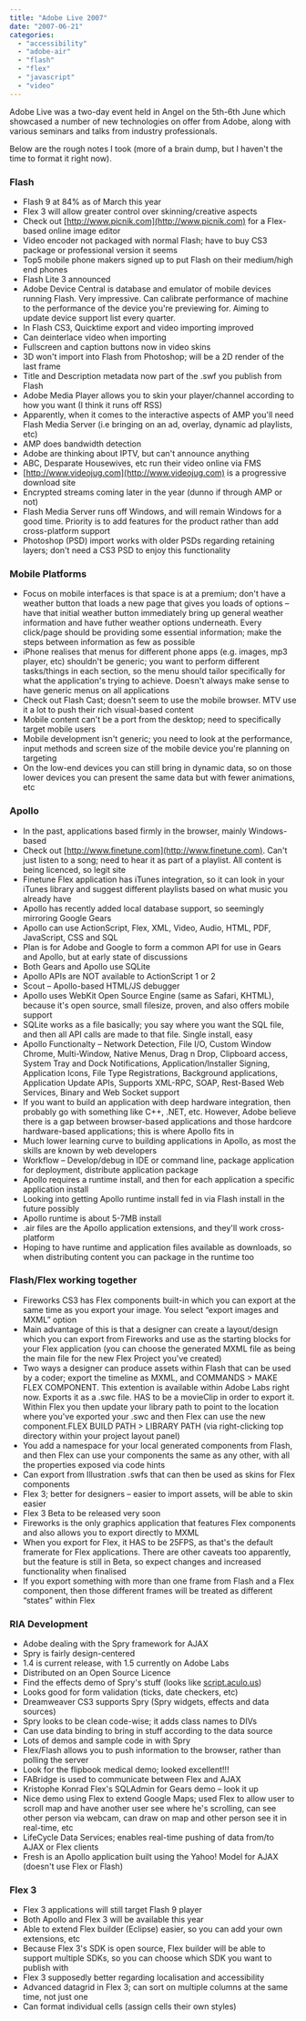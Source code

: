 ```yaml
---
title: "Adobe Live 2007"
date: "2007-06-21"
categories: 
  - "accessibility"
  - "adobe-air"
  - "flash"
  - "flex"
  - "javascript"
  - "video"
---
```


Adobe Live was a two-day event held in Angel on the 5th-6th June which showcased a number of new technologies on offer from Adobe, along with various seminars and talks from industry professionals.

Below are the rough notes I took (more of a brain dump, but I haven't the time to format it right now).

### Flash

- Flash 9 at 84% as of March this year
- Flex 3 will allow greater control over skinning/creative aspects
- Check out [http://www.picnik.com](http://www.picnik.com) for a Flex-based online image editor
- Video encoder not packaged with normal Flash; have to buy CS3 package or professional version it seems
- Top5 mobile phone makers signed up to put Flash on their medium/high end phones
- Flash Lite 3 announced
- Adobe Device Central is database and emulator of mobile devices running Flash. Very impressive. Can calibrate performance of machine to the performance of the device you're previewing for. Aiming to update device support list every quarter.
- In Flash CS3, Quicktime export and video importing improved
- Can deinterlace video when importing
- Fullscreen and caption buttons now in video skins
- 3D won't import into Flash from Photoshop; will be a 2D render of the last frame
- Title and Description metadata now part of the .swf you publish from Flash
- Adobe Media Player allows you to skin your player/channel according to how you want (I think it runs off RSS)
- Apparently, when it comes to the interactive aspects of AMP you'll need Flash Media Server (i.e bringing on an ad, overlay, dynamic ad playlists, etc)
- AMP does bandwidth detection
- Adobe are thinking about IPTV, but can't announce anything
- ABC, Desparate Housewives, etc run their video online via FMS
- [http://www.videojug.com](http://www.videojug.com) is a progressive download site
- Encrypted streams coming later in the year (dunno if through AMP or not)
- Flash Media Server runs off Windows, and will remain Windows for a good time. Priority is to add features for the product rather than add cross-platform support
- Photoshop (PSD) import works with older PSDs regarding retaining layers; don't need a CS3 PSD to enjoy this functionality

### Mobile Platforms

- Focus on mobile interfaces is that space is at a premium; don't have a weather button that loads a new page that gives you loads of options – have that initial weather button immediately bring up general weather information and have futher weather options underneath. Every click/page should be providing some essential information; make the steps between information as few as possible
- iPhone realises that menus for different phone apps (e.g. images, mp3 player, etc) shouldn't be generic; you want to perform different tasks/things in each section, so the menu should tailor specifically for what the application's trying to achieve. Doesn't always make sense to have generic menus on all applications
- Check out Flash Cast; doesn't seem to use the mobile browser. MTV use it a lot to push their rich visual-based content
- Mobile content can't be a port from the desktop; need to specifically target mobile users
- Mobile development isn't generic; you need to look at the performance, input methods and screen size of the mobile device you're planning on targeting
- On the low-end devices you can still bring in dynamic data, so on those lower devices you can present the same data but with fewer animations, etc

### Apollo

- In the past, applications based firmly in the browser, mainly Windows-based
- Check out [http://www.finetune.com](http://www.finetune.com). Can't just listen to a song; need to hear it as part of a playlist. All content is being licenced, so legit site
- Finetune Flex application has iTunes integration, so it can look in your iTunes library and suggest different playlists based on what music you already have
- Apollo has recently added local database support, so seemingly mirroring Google Gears
- Apollo can use ActionScript, Flex, XML, Video, Audio, HTML, PDF, JavaScript, CSS and SQL
- Plan is for Adobe and Google to form a common API for use in Gears and Apollo, but at early state of discussions
- Both Gears and Apollo use SQLite
- Apollo APIs are NOT available to ActionScript 1 or 2
- Scout – Apollo-based HTML/JS debugger
- Apollo uses WebKit Open Source Engine (same as Safari, KHTML), because it's open source, small filesize, proven, and also offers mobile support
- SQLite works as a file basically; you say where you want the SQL file, and then all API calls are made to that file. Single install, easy
- Apollo Functionalty – Network Detection, File I/O, Custom Window Chrome, Multi-Window, Native Menus, Drag n Drop, Clipboard access, System Tray and Dock Notifications, Application/Installer Signing, Application Icons, File Type Registrations, Background applications, Application Update APIs, Supports XML-RPC, SOAP, Rest-Based Web Services, Binary and Web Socket support
- If you want to build an application with deep hardware integration, then probably go with something like C++, .NET, etc. However, Adobe believe there is a gap between browser-based applications and those hardcore hardware-based applications; this is where Apollo fits in
- Much lower learning curve to building applications in Apollo, as most the skills are known by web developers
- Workflow – Develop/debug in IDE or command line, package application for deployment, distribute application package
- Apollo requires a runtime install, and then for each application a specific application install
- Looking into getting Apollo runtime install fed in via Flash install in the future possibly
- Apollo runtime is about 5-7MB install
- .air files are the Apollo application extensions, and they'll work cross-platform
- Hoping to have runtime and application files available as downloads, so when distributing content you can package in the runtime too

### Flash/Flex working together

- Fireworks CS3 has Flex components built-in which you can export at the same time as you export your image. You select “export images and MXML” option
- Main advantage of this is that a designer can create a layout/design which you can export from Fireworks and use as the starting blocks for your Flex application (you can choose the generated MXML file as being the main file for the new Flex Project you've created)
- Two ways a designer can produce assets within Flash that can be used by a coder; export the timeline as MXML, and COMMANDS > MAKE FLEX COMPONENT. This extention is available within Adobe Labs right now. Exports it as a .swc file. HAS to be a movieClip in order to export it. Within Flex you then update your library path to point to the location where you've exported your .swc and then Flex can use the new component.FLEX BUILD PATH > LIBRARY PATH (via right-clicking top directory within your project layout panel)
- You add a namespace for your local generated components from Flash, and then Flex can use your components the same as any other, with all the properties exposed via code hints
- Can export from Illustration .swfs that can then be used as skins for Flex components
- Flex 3; better for designers – easier to import assets, will be able to skin easier
- Flex 3 Beta to be released very soon
- Fireworks is the only graphics application that features Flex components and also allows you to export directly to MXML
- When you export for Flex, it HAS to be 25FPS, as that's the default framerate for Flex applications. There are other caveats too apparently, but the feature is still in Beta, so expect changes and increased functionality when finalised
- If you export something with more than one frame from Flash and a Flex component, then those different frames will be treated as different “states” within Flex

### RIA Development

- Adobe dealing with the Spry framework for AJAX
- Spry is fairly design-centered
- 1.4 is current release, with 1.5 currently on Adobe Labs
- Distributed on an Open Source Licence
- Find the effects demo of Spry's stuff (looks like [script.aculo.us](http://script.aculo.us/))
- Looks good for form validation (ticks, date checkers, etc)
- Dreamweaver CS3 supports Spry (Spry widgets, effects and data sources)
- Spry looks to be clean code-wise; it adds class names to DIVs
- Can use data binding to bring in stuff according to the data source
- Lots of demos and sample code in with Spry
- Flex/Flash allows you to push information to the browser, rather than polling the server
- Look for the flipbook medical demo; looked excellent!!!
- FABridge is used to communicate between Flex and AJAX
- Kristophe Konrad Flex's SQLAdmin for Gears demo – look it up
- Nice demo using Flex to extend Google Maps; used Flex to allow user to scroll map and have another user see where he's scrolling, can see other person via webcam, can draw on map and other person see it in real-time, etc
- LifeCycle Data Services; enables real-time pushing of data from/to AJAX or Flex clients
- Fresh is an Apollo application built using the Yahoo! Model for AJAX (doesn't use Flex or Flash)

### Flex 3

- Flex 3 applications will still target Flash 9 player
- Both Apollo and Flex 3 will be available this year
- Able to extend Flex builder (Eclipse) easier, so you can add your own extensions, etc
- Because Flex 3's SDK is open source, Flex builder will be able to support multiple SDKs, so you can choose which SDK you want to publish with
- Flex 3 supposedly better regarding localisation and accessibility
- Advanced datagrid in Flex 3; can sort on multiple columns at the same time, not just one
- Can format individual cells (assign cells their own styles)
